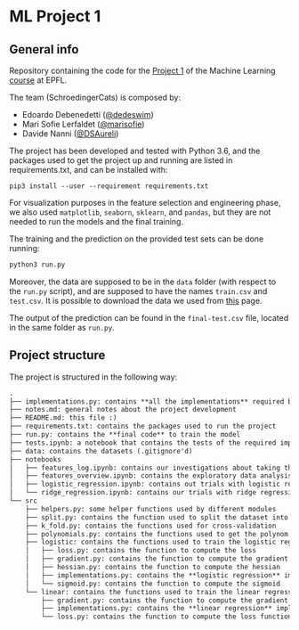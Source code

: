 # ML Project 1

## General info

Repository containing the code for the [Project 1](https://github.com/epfml/ML_course/blob/master/projects/project1/project1_description.pdf) of the Machine Learning [course](https://www.epfl.ch/labs/mlo/machine-learning-cs-433/) at EPFL.

The team (SchroedingerCats) is composed by:

- Edoardo Debenedetti ([@dedeswim](https://github.com/dedeswim))
- Mari Sofie Lerfaldet ([@marisofie](https://github.com/marisofie))
- Davide Nanni ([@DSAureli](https://github.com/DSAureli))

The project has been developed and tested with Python 3.6, and the packages used to get the project up and running are listed in requirements.txt, and can be installed with:

```shell
pip3 install --user --requirement requirements.txt
```

For visualization purposes in the feature selection and engineering phase, we also used `matplotlib`, `seaborn`, `sklearn`, and `pandas`, but they are not needed to run the models and the final training.

The training and the prediction on the provided test sets can be done running:

```bash
python3 run.py
```

Moreover, the data are supposed to be in the `data` folder (with respect to the `run.py` script), and are supposed to have the names `train.csv` and `test.csv`. It is possible to download the data we used from [this](https://www.aicrowd.com/challenges/epfl-machine-learning-higgs-2019/dataset_files) page.

The output of the prediction can be found in the `final-test.csv` file, located in the same folder as `run.py`.

## Project structure

The project is structured in the following way:

```markdown
.
├── implementations.py: contains **all the implementations** required by the project
├── notes.md: general notes about the project development
├── README.md: this file :)
├── requirements.txt: contains the packages used to run the project
├── run.py: contains the **final code** to train the model
├── tests.ipynb: a notebook that contains the tests of the required implementations, that can be used as guide for usage
├── data: contains the datasets (.gitignore'd)
├── notebooks
│   ├── features_log.ipynb: contains our investigations about taking the logarithm of the features
│   ├── features_overview.ipynb: contains the exploratory data analysis phase
│   ├── logistic_regression.ipynb: contains out trials with logistic regression
│   └── ridge_regression.ipynb: contains our trials with ridge regression
└── src
    ├── helpers.py: some helper functions used by different modules
    ├── split.py: contains the function used to split the dataset into training and test sets
    ├── k_fold.py: contains the functions used for cross-validation
    ├── polynomials.py: contains the functions used to get the polynom
    ├── logistic: contains the functions used to train the logistic regression model
    │   ├── loss.py: contains the function to compute the loss
    │   ├── gradient.py: contains the function to compute the gradient
    │   ├── hessian.py: contains the function to compute the hessian
    │   ├── implementations.py: contains the **logistic regression** implementations required by the project
    │   └── sigmoid.py: contains the function to compute the sigmoid
    └── linear: contains the functions used to train the linear regression model
        ├── gradient.py: contains the function to compute the gradient
        ├── implementations.py: contains the **linear regression** implementations required by the project
        └── loss.py: contains the function to compute the loss function
```

